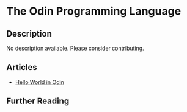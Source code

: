 # The Odin Programming Language

## Description

No description available. Please consider contributing.

## Articles

- [Hello World in Odin](https://sampleprograms.io/projects/hello-world/odin)

## Further Reading